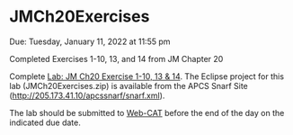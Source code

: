 # JMCh20Exercises

Due: Tuesday, January 11, 2022 at 11:55 pm

Completed Exercises 1-10, 13, and 14 from JM Chapter 20

Complete [Lab: JM Ch20 Exercise 1-10, 13 & 14](https://github.com/ParadoxFlame/APCS-A/blob/master/JMCh20Exercises/Ch20Ex.pdf). The Eclipse project for this lab (JMCh20Exercises.zip) is available from the APCS Snarf Site (http://205.173.41.10/apcssnarf/snarf.xml).

The lab should be submitted to [Web-CAT](http://205.173.41.10:8080/Web-CAT/WebObjects/Web-CAT.woa) before the end of the day on the indicated due date.
